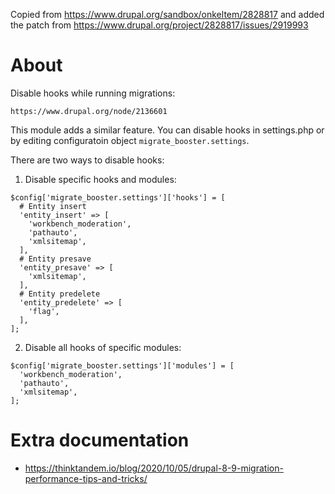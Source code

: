 Copied from https://www.drupal.org/sandbox/onkeltem/2828817 and added the patch
from https://www.drupal.org/project/2828817/issues/2919993

# About

Disable hooks while running migrations:

    https://www.drupal.org/node/2136601

This module adds a similar feature. You can disable hooks
in settings.php or by editing configuratoin object `migrate_booster.settings`.

There are two ways to disable hooks:

1) Disable specific hooks and modules:

```
$config['migrate_booster.settings']['hooks'] = [
  # Entity insert
  'entity_insert' => [
    'workbench_moderation',
    'pathauto',
    'xmlsitemap',
  ],
  # Entity presave
  'entity_presave' => [
    'xmlsitemap',
  ],
  # Entity predelete
  'entity_predelete' => [
    'flag',
  ],
];
```

2) Disable all hooks of specific modules:

```
$config['migrate_booster.settings']['modules'] = [
  'workbench_moderation',
  'pathauto',
  'xmlsitemap',
];
```

# Extra documentation
* https://thinktandem.io/blog/2020/10/05/drupal-8-9-migration-performance-tips-and-tricks/
